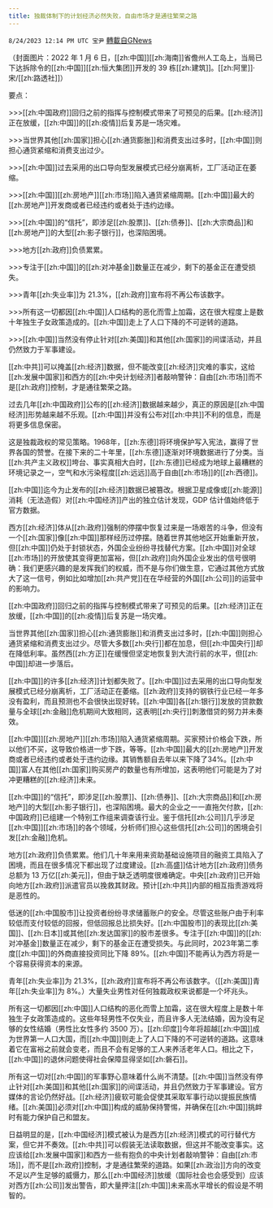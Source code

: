 ```yaml
---
title: 独裁体制下的计划经济必然失败，自由市场才是通往繁荣之路
---
```

`8/24/2023 12:14 PM UTC 宝尹` [轉載自GNews](https://gnews.org/articles/1592363)

（封面图片：2022 年 1 月 6 日，[[zh:中国]][[zh:海南]]省儋州人工岛上，当局已下达拆除令的[[zh:中国]][[zh:恒大集团]]开发的 39 栋[[zh:建筑]]。[[zh:阿里]]·宋/[[zh:路透社]]）

要点：

\>>>[[zh:中国政府]]回归之前的指挥与控制模式带来了可预见的后果。[[zh:经济]]正在放缓，[[zh:中国]]的[[zh:疫情]]后复苏是一场灾难。

\>>>当世界其他[[zh:国家]]担心[[zh:通货膨胀]]和消费支出过多时，[[zh:中国]]则担心通货紧缩和消费支出过少。

\>>>[[zh:中国]]过去采用的出口导向型发展模式已经分崩离析，工厂活动正在萎缩。

\>>>[[zh:中国]][[zh:房地产]][[zh:市场]]陷入通货紧缩周期。[[zh:中国]]最大的[[zh:房地产]]开发商或者已经违约或者处于违约边缘。

\>>>[[zh:中国]]的“信托”，即涉足[[zh:股票]]、[[zh:债券]]、[[zh:大宗商品]]和[[zh:房地产]]的大型[[zh:影子银行]]，也深陷困境。

\>>>地方[[zh:政府]]负债累累。

\>>>专注于[[zh:中国]]的[[zh:对冲基金]]数量正在减少，剩下的基金正在遭受损失。

\>>>青年[[zh:失业率]]为 21.3%，[[zh:政府]]宣布将不再公布该数字。

\>>>所有这一切都因[[zh:中国]]人口结构的恶化而雪上加霜，这在很大程度上是数十年独生子女政策造成的。[[zh:中国]]走上了人口下降的不可逆转的道路。

\>>>[[zh:中国]]当然没有停止针对[[zh:美国]]和其他[[zh:国家]]的间谍活动，并且仍然致力于军事建设。

[[zh:中共]]可以掩盖[[zh:经济]]数据，但不能改变[[zh:经济]]灾难的事实，这给[[zh:发展中国家]]和西方的[[zh:中央计划经济]]者敲响警钟：自由[[zh:市场]]而不是[[zh:政府]]控制，才是通往繁荣之路。

过去几年[[zh:中国政府]]公布的[[zh:经济]]数据越来越少，真正的原因是[[zh:中国经济]]形势越来越不乐观。[[zh:中国]]并没有公布对[[zh:中共]]不利的信息，而是将更多信息保密。

这是独裁政权的常见策略。1968年，[[zh:东德]]将环境保护写入宪法，赢得了世界各国的赞誉。在接下来的二十年里，[[zh:东德]]逐渐对环境数据进行了分类。当[[zh:共产主义政权]]垮台、事实真相大白时，[[zh:东德]]已经成为地球上最糟糕的环境记录之一，空气和水污染程度[[zh:远远]]高于自由[[zh:市场]]的[[zh:西德]]。

[[zh:中国]]迄今为止发布的[[zh:经济]]数据已被篡改。根据卫星成像或[[zh:能源]]消耗（无法造假）对[[zh:中国经济]]产出的独立估计发现，GDP 估计值始终低于官方数据。

西方[[zh:经济]]体从[[zh:政府]]强制的停摆中恢复过来是一场艰苦的斗争，但没有一个[[zh:国家]]像[[zh:中国]]那样经历过停摆。随着世界其他地区开始重新开放，但[[zh:中国]]仍处于封锁状态，外国企业纷纷寻找替代方案。[[zh:中国]]对全球[[zh:市场]]的开放使其变得更加富裕，但[[zh:政府]]向外国企业发出的信号很明确：我们更感兴趣的是发挥我们的权威，而不是与你们做生意，它通过其他方式放大了这一信号，例如比如增加[[zh:共产党]]在在华经营的外国[[zh:公司]]的运营中的影响力。

[[zh:中国政府]]回归之前的指挥与控制模式带来了可预见的后果。[[zh:经济]]正在放缓，[[zh:中国]]的[[zh:疫情]]后复苏是一场灾难。

当世界其他[[zh:国家]]担心[[zh:通货膨胀]]和消费支出过多时，[[zh:中国]]则担心通货紧缩和消费支出过少。尽管大多数[[zh:央行]]都在加息，但[[zh:中国央行]]却在降低利率。虽然西[[zh:方正]]在缓慢但坚定地恢复到大流行前的水平，但[[zh:中国]]却进一步落后。

[[zh:中国]]的许多[[zh:经济]]计划都失败了。[[zh:中国]]过去采用的出口导向型发展模式已经分崩离析，工厂活动正在萎缩。[[zh:政府]]支持的钢铁行业已经一年多没有盈利，而且预测也不会很快出现好转。[[zh:中国]]各[[zh:银行]]发放的贷款数量与全球[[zh:金融]]危机期间大致相同，这表明[[zh:央行]]刺激借贷的努力并未奏效。

[[zh:中国]][[zh:房地产]][[zh:市场]]陷入通货紧缩周期。买家预计价格会下跌，所以他们不买，这导致价格进一步下跌，等等。[[zh:中国]]最大的[[zh:房地产]]开发商或者已经违约或者处于违约边缘。其销售额自去年以来下降了34%。[[zh:中国]]富人在其他[[zh:国家]]购买房产的数量也有所增加，这表明他们可能是为了对冲更糟糕的[[zh:经济]]未来。

[[zh:中国]]的“信托”，即涉足[[zh:股票]]、[[zh:债券]]、[[zh:大宗商品]]和[[zh:房地产]]的大型[[zh:影子银行]]，也深陷困境。最大的企业之一一直拖欠付款，[[zh:中国政府]]已组建一个特别工作组来调查该行业。鉴于信托[[zh:公司]]几乎涉足[[zh:中国]][[zh:市场]]的各个领域，分析师们担心这些信托[[zh:公司]]的困境会引发[[zh:金融]]危机。

地方[[zh:政府]]负债累累。他们几十年来用来资助基础设施项目的融资工具陷入了困境，而且在很多情况下都出现了过度建设。[[zh:高盛]]估计地方[[zh:政府]]债务总额为 13 万亿[[zh:美元]]，但由于缺乏透明度很难确定。中央[[zh:政府]]已开始向地方[[zh:政府]]派遣官员以挽救其财政。预计[[zh:中共]]内部的相互指责游戏将是恶性的。

低迷的[[zh:中国股市]]让投资者纷纷寻求储蓄账户的安全。尽管这些账户由于利率较低而支付较低的回报，但低回报总比损失好。[[zh:中国股市]]的表现比[[zh:美国]]、[[zh:日本]]或其他[[zh:发达国家]]的股市差很多。专注于[[zh:中国]]的[[zh:对冲基金]]数量正在减少，剩下的基金正在遭受损失。与此同时，2023年第二季度[[zh:中国]]的外商直接投资同比下降 89%。[[zh:中国]]不能再认为西方将是一个容易获得资本的来源。

青年[[zh:失业率]]为 21.3%，[[zh:政府]]宣布将不再公布该数字。（[[zh:美国]]青年[[zh:失业率]]为 8%。）大量失业男性对任何独裁政权来说都是一个坏兆头。

所有这一切都因[[zh:中国]]人口结构的恶化而雪上加霜，这在很大程度上是数十年独生子女政策造成的。这些年轻男性不仅失业，而且许多人无法结婚，因为没有足够的女性结婚（男性比女性多约 3500 万）。[[zh:印度]]今年将超越[[zh:中国]]成为世界第一人口大国，而[[zh:中国]]则走上了人口下降的不可逆转的道路。这意味着它在富裕之前就会变老，而且不会有足够的工人来养活老年人口。相比之下，[[zh:中国]]的退休问题使得社会保障显得坚如[[zh:磐石]]。

所有这一切对[[zh:中国]]的军事野心意味着什么尚不清楚。[[zh:中国]]当然没有停止针对[[zh:美国]]和其他[[zh:国家]]的间谍活动，并且仍然致力于军事建设。官方媒体的言论仍然好战。[[zh:经济]]疲软可能会促使其采取军事行动以提振民族情绪。[[zh:美国]]必须对[[zh:中国]]构成的威胁保持警惕，并确保在[[zh:中国]]挑衅时有能力保护自己和盟友。

日益明显的是，[[zh:中国经济]]模式被认为是西方[[zh:经济]]模式的可行替代方案，但它并不奏效。[[zh:中共]]可以假装无法读取数据，但这并不能改变事实。这应该给[[zh:发展中国家]]和西方一些有抱负的中央计划者敲响警钟：自由[[zh:市场]]，而不是[[zh:政府]]控制，才是通往繁荣的道路。如果[[zh:政治]]方向的改变不足以产生足够的威慑力，那么[[zh:中国经济]]放缓（国际社会也会感受到）应该对西方[[zh:公司]]发出警告，即大量押注[[zh:中国]]未来高水平增长的假设是不明智的。

